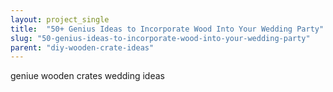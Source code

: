 ```yaml
---
layout: project_single
title:  "50+ Genius Ideas to Incorporate Wood Into Your Wedding Party"
slug: "50-genius-ideas-to-incorporate-wood-into-your-wedding-party"
parent: "diy-wooden-crate-ideas"
---
```

geniue wooden crates wedding ideas